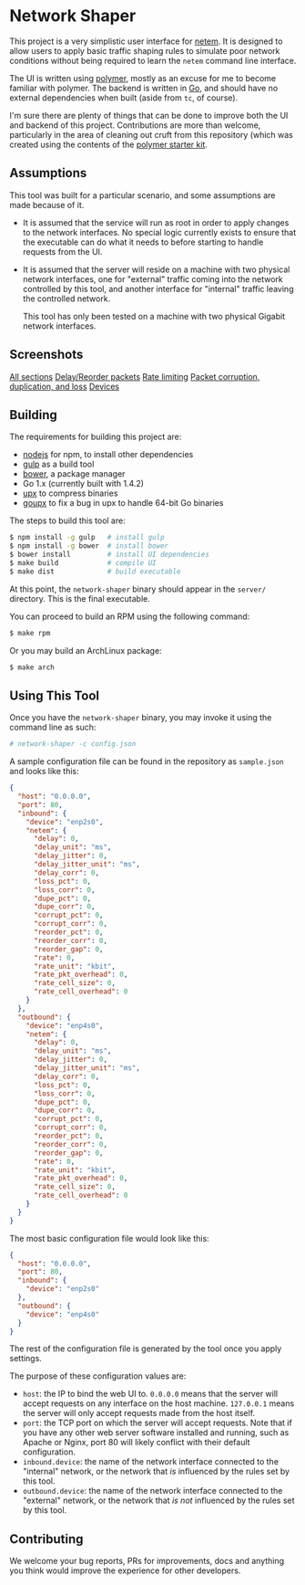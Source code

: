Network Shaper
==============

This project is a very simplistic user interface for
[netem](http://www.linuxfoundation.org/collaborate/workgroups/networking/netem).
It is designed to allow users to apply basic traffic shaping rules to simulate
poor network conditions without being required to learn the ``netem`` command
line interface.

The UI is written using [polymer](https://www.polymer-project.org/1.0/), mostly
as an excuse for me to become familiar with polymer. The backend is written
in [Go](https://golang.org), and should have no external dependencies when
built (aside from ``tc``, of course).

I'm sure there are plenty of things that can be done to improve both the UI and
backend of this project. Contributions are more than welcome, particularly in
the area of cleaning out cruft from this repository (which was created using
the contents of the [polymer starter kit](https://github.com/PolymerElements/polymer-starter-kit/releases).

Assumptions
-----------

This tool was built for a particular scenario, and some assumptions are made
because of it.

* It is assumed that the service will run as root in order to apply changes to
  the network interfaces. No special logic currently exists to ensure that the
  executable can do what it needs to before starting to handle requests from
  the UI.
* It is assumed that the server will reside on a machine with two physical
  network interfaces, one for "external" traffic coming into the network
  controlled by this tool, and another interface for "internal" traffic leaving
  the controlled network.

  This tool has only been tested on a machine with two physical Gigabit network
  interfaces.

Screenshots
-----------

[All sections](screenshots/network-shaper-1.png?raw=true "All sections")
[Delay/Reorder packets](https://raw.githubusercontent.com/codekoala/network-shaper/develop/screenshots/network-shaper-2.png "Delay/Reorder packets")
[Rate limiting](https://raw.githubusercontent.com/codekoala/network-shaper/develop/screenshots/network-shaper-3.png "Rate limiting")
[Packet corruption, duplication, and loss](https://raw.githubusercontent.com/codekoala/network-shaper/develop/screenshots/network-shaper-4.png "Packet corruption, duplication, and loss")
[Devices](https://raw.githubusercontent.com/codekoala/network-shaper/develop/screenshots/network-shaper-5.png "Devices")

Building
--------

The requirements for building this project are:

* [nodejs](https://nodejs.org) for npm, to install other dependencies
* [gulp](http://gulpjs.com/) as a build tool
* [bower](http://bower.io/), a package manager
* Go 1.x (currently built with 1.4.2)
* [upx](http://upx.sourceforge.net/) to compress binaries
* [goupx](https://github.com/pwaller/goupx) to fix a bug in upx to handle
  64-bit Go binaries

The steps to build this tool are:

```sh
$ npm install -g gulp   # install gulp
$ npm install -g bower  # install bower
$ bower install         # install UI dependencies
$ make build            # compile UI
$ make dist             # build executable
```

At this point, the ``network-shaper`` binary should appear in the ``server/``
directory. This is the final executable.

You can proceed to build an RPM using the following command:

```sh
$ make rpm
```

Or you may build an ArchLinux package:

```sh
$ make arch
```

Using This Tool
---------------

Once you have the ``network-shaper`` binary, you may invoke it using the
command line as such:

```sh
# network-shaper -c config.json
```

A sample configuration file can be found in the repository as ``sample.json``
and looks like this:

```json
{
  "host": "0.0.0.0",
  "port": 80,
  "inbound": {
    "device": "enp2s0",
    "netem": {
      "delay": 0,
      "delay_unit": "ms",
      "delay_jitter": 0,
      "delay_jitter_unit": "ms",
      "delay_corr": 0,
      "loss_pct": 0,
      "loss_corr": 0,
      "dupe_pct": 0,
      "dupe_corr": 0,
      "corrupt_pct": 0,
      "corrupt_corr": 0,
      "reorder_pct": 0,
      "reorder_corr": 0,
      "reorder_gap": 0,
      "rate": 0,
      "rate_unit": "kbit",
      "rate_pkt_overhead": 0,
      "rate_cell_size": 0,
      "rate_cell_overhead": 0
    }
  },
  "outbound": {
    "device": "enp4s0",
    "netem": {
      "delay": 0,
      "delay_unit": "ms",
      "delay_jitter": 0,
      "delay_jitter_unit": "ms",
      "delay_corr": 0,
      "loss_pct": 0,
      "loss_corr": 0,
      "dupe_pct": 0,
      "dupe_corr": 0,
      "corrupt_pct": 0,
      "corrupt_corr": 0,
      "reorder_pct": 0,
      "reorder_corr": 0,
      "reorder_gap": 0,
      "rate": 0,
      "rate_unit": "kbit",
      "rate_pkt_overhead": 0,
      "rate_cell_size": 0,
      "rate_cell_overhead": 0
    }
  }
}
```

The most basic configuration file would look like this:

```json
{
  "host": "0.0.0.0",
  "port": 80,
  "inbound": {
    "device": "enp2s0"
  },
  "outbound": {
    "device": "enp4s0"
  }
}
```

The rest of the configuration file is generated by the tool once you apply
settings.

The purpose of these configuration values are:

* ``host``: the IP to bind the web UI to. ``0.0.0.0`` means that the server
  will accept requests on any interface on the host machine. ``127.0.0.1``
  means the server will only accept requests made from the host itself.
* ``port``: the TCP port on which the server will accept requests. Note that
  if you have any other web server software installed and running, such as
  Apache or Nginx, port 80 will likely conflict with their default
  configuration.
* ``inbound.device``: the name of the network interface connected to the
  "internal" network, or the network that *is* influenced by the rules set
  by this tool.
* ``outbound.device``: the name of the network interface connected to the
  "external" network, or the network that *is not* influenced by the rules set
  by this tool.

Contributing
------------

We welcome your bug reports, PRs for improvements, docs and anything you think
would improve the experience for other developers.
